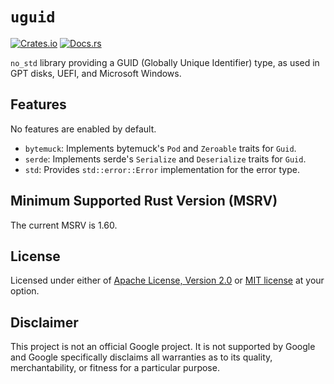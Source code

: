 # `uguid`

[![Crates.io](https://img.shields.io/crates/v/uguid)](https://crates.io/crates/uguid) 
[![Docs.rs](https://docs.rs/uguid/badge.svg)](https://docs.rs/uguid)

`no_std` library providing a GUID (Globally Unique Identifier) type, as
used in GPT disks, UEFI, and Microsoft Windows.

[GPT]: https://en.wikipedia.org/wiki/GUID_Partition_Table

## Features

No features are enabled by default.

* `bytemuck`: Implements bytemuck's `Pod` and `Zeroable` traits for `Guid`.
* `serde`: Implements serde's `Serialize` and `Deserialize` traits for `Guid`.
* `std`: Provides `std::error::Error` implementation for the error type.

## Minimum Supported Rust Version (MSRV)

The current MSRV is 1.60.

## License

Licensed under either of [Apache License, Version 2.0](LICENSE-APACHE)
or [MIT license](LICENSE-MIT) at your option.

## Disclaimer

This project is not an official Google project. It is not supported by
Google and Google specifically disclaims all warranties as to its quality,
merchantability, or fitness for a particular purpose.
